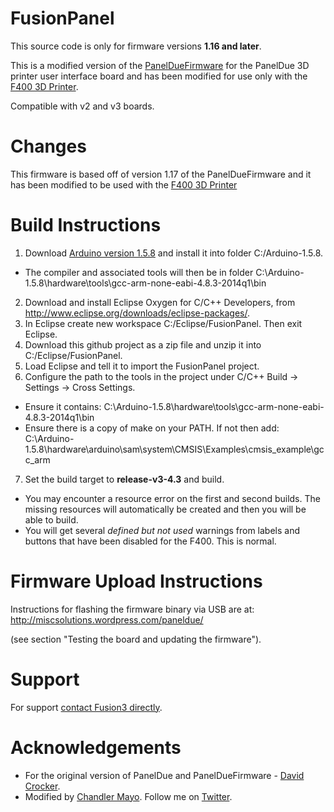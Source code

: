 # FusionPanel
This source code is only for firmware versions **1.16 and later**.

This is a modified version of the [PanelDueFirmware](https://github.com/dc42/PanelDueFirmware) for the PanelDue 3D printer user interface board and has been modified for use only with the [F400 3D Printer](http://fusion3design.com).

Compatible with v2 and v3 boards.

# Changes
This firmware is based off of version 1.17 of the PanelDueFirmware and it has been modified to be used with the [F400 3D Printer](http://fusion3design.com)

# Build Instructions
1. Download [Arduino version 1.5.8](https://www.arduino.cc/download_handler.php?f=/arduino-1.5.8-windows.zip) and install it into folder C:/Arduino-1.5.8.
  * The compiler and associated tools will then be in folder C:\Arduino-1.5.8\hardware\tools\gcc-arm-none-eabi-4.8.3-2014q1\bin
2. Download and install Eclipse Oxygen for C/C++ Developers, from http://www.eclipse.org/downloads/eclipse-packages/.
3. In Eclipse create new workspace C:/Eclipse/FusionPanel. Then exit Eclipse.
4. Download this github project as a zip file and unzip it into C:/Eclipse/FusionPanel.
5. Load Eclipse and tell it to import the FusionPanel project.
6. Configure the path to the tools in the project under C/C++ Build -> Settings -> Cross Settings.
  * Ensure it contains: C:\Arduino-1.5.8\hardware\tools\gcc-arm-none-eabi-4.8.3-2014q1\bin
  * Ensure there is a copy of make on your PATH. If not then add: C:\Arduino-1.5.8\hardware\arduino\sam\system\CMSIS\Examples\cmsis_example\gcc_arm
 7. Set the build target to **release-v3-4.3** and build.
   * You may encounter a resource error on the first and second builds. The missing resources will automatically be created and then you will be able to build.
   * You will get several *defined but not used* warnings from labels and buttons that have been disabled for the F400. This is normal.
   
# Firmware Upload Instructions
Instructions for flashing the firmware binary via USB are at: http://miscsolutions.wordpress.com/paneldue/

(see section "Testing the board and updating the firmware").

# Support
For support [contact Fusion3 directly](https://fusion3design.com/contact_support/).

# Acknowledgements
* For the original version of PanelDue and PanelDueFirmware - [David Crocker](https://miscsolutions.wordpress.com/).
* Modified by [Chandler Mayo](http://ChandlerMayo.com). Follow me on [Twitter](https://twitter.com/MayoChandler).
